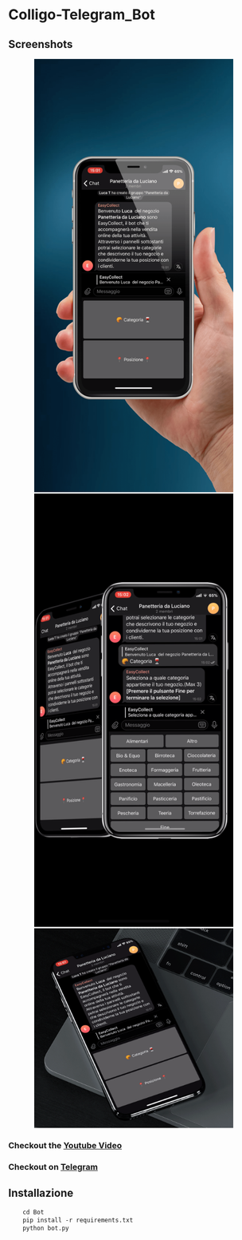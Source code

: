 # Colligo-Telegram_Bot

## Screenshots

<div align="center">
	<img src="Screenshots/1.PNG" width="400px"</img> 
	<img src="Screenshots/3.PNG" width="400px"</img> 
	<img src="Screenshots/8.PNG" width="400px"</img> 
</div>

### Checkout the [Youtube Video](https://www.youtube.com/watch?v=dgwotDhMSyo&feature=youtu.be)

### Checkout on [Telegram](https://t.me/ColliGoBot) 

## Installazione

```shell
	cd Bot
	pip install -r requirements.txt
	python bot.py
```
